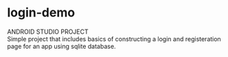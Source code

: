 # login-demo<br>

ANDROID STUDIO PROJECT
<br>
Simple project that includes basics of constructing a login and registeration page for an app using sqlite database.
